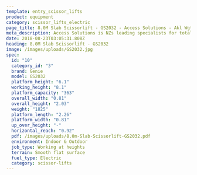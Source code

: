 ```yaml
---
template: entry_scissor_lifts
product: equipment
category: scissor_lifts_electric
page_title: 8.0M Slab Scissorlift - GS2032 - Access Solutions - Akl Wgtn Chch, NZ
meta_description: Access Solutions is NZs leading specialists for total access solution equipment. 100% NZ owned & operated. Read about us - Make an enquiry today
date: 2018-08-23T03:05:31.808Z
heading: 8.0M Slab Scissorlift - GS2032
image: /images/uploads/GS2032.jpg
spec:
  id: "10"
  category_id: "3"
  brand: Genie
  model: GS2032
  platform_height: "6.1"
  working_height: "8.1"
  platform_capacity: "363"
  overall_width: "0.81"
  overall_height: "2.03"
  weight: "1825"
  platform_length: "2.26"
  platform_width: "0.81"
  up_over_height: "-"
  horizontal_reach: "0.92"
  pdf: /images/uploads/8.0m-Slab-Scissorlift-GS2032.pdf
  environment: Indoor & Outdoor
  job_type: Working at heights
  terrain: Smooth flat surface
  fuel_type: Electric
  category: scissor-lifts
---
```

